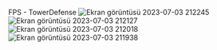 FPS - TowerDefense
![Ekran görüntüsü 2023-07-03 212245](https://github.com/Kasim13/Magic-Hell/assets/54179910/bf21a6fb-1e6e-431a-bd24-fd209dc4dcd6)
![Ekran görüntüsü 2023-07-03 212127](https://github.com/Kasim13/Magic-Hell/assets/54179910/80401aad-981a-4e96-9dd5-be08f47405d1)
![Ekran görüntüsü 2023-07-03 212018](https://github.com/Kasim13/Magic-Hell/assets/54179910/75462cbf-8c5d-453f-b855-6c7672d79f3a)
![Ekran görüntüsü 2023-07-03 211938](https://github.com/Kasim13/Magic-Hell/assets/54179910/946105b7-17c6-4f74-afd2-c7c553b58b87)
